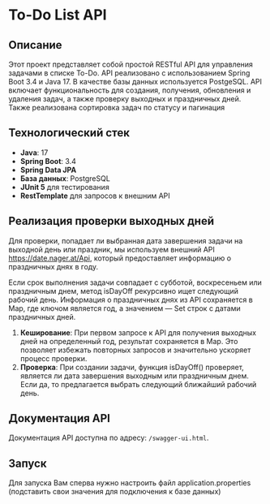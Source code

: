 # To-Do List API

## Описание

Этот проект представляет собой простой RESTful API для управления задачами в списке To-Do. API реализовано с использованием Spring Boot 3.4 и Java 17. В качестве базы данных используется PostgeSQL. API включает 
функциональность для создания, получения, обновления и удаления задач, а также проверку выходных и праздничных дней. Также реализована сортировка задач по статусу и пагинация

## Технологический стек

- **Java**: 17
- **Spring Boot**: 3.4
- **Spring Data JPA**
- **База данных**: PostgreSQL
- **JUnit 5** для тестирования
- **RestTemplate** для запросов к внешним API

## Реализация проверки выходных дней

Для проверки, попадает ли выбранная дата завершения задачи на выходной день или праздник, мы используем внешний API https://date.nager.at/Api, который предоставляет информацию о праздничных днях в году.

Если срок выполнения задачи совпадает с субботой, воскресеньем или праздничным днем, метод isDayOff рекурсивно ищет следующий рабочий день. 
Информация о праздничных днях из API сохраняется в Map, где ключом является год, а значением — Set строк с датами праздничных дней.
1. **Кеширование**: При первом запросе к API для получения выходных дней на определенный год, результат сохраняется в Map. Это позволяет избежать повторных запросов и значительно ускоряет процесс проверки.
2. **Проверка**: При создании задачи, функция isDayOff() проверяет, является ли дата завершения выходным или праздничным днем. Если да, то предлагается выбрать следующий ближайший рабочий день.

## Документация API
Документация API доступна по адресу: `/swagger-ui.html`.

## Запуск
Для запуска Вам сперва нужно настроить файл application.properties (подставить свои значения для подключения к базе данных)
